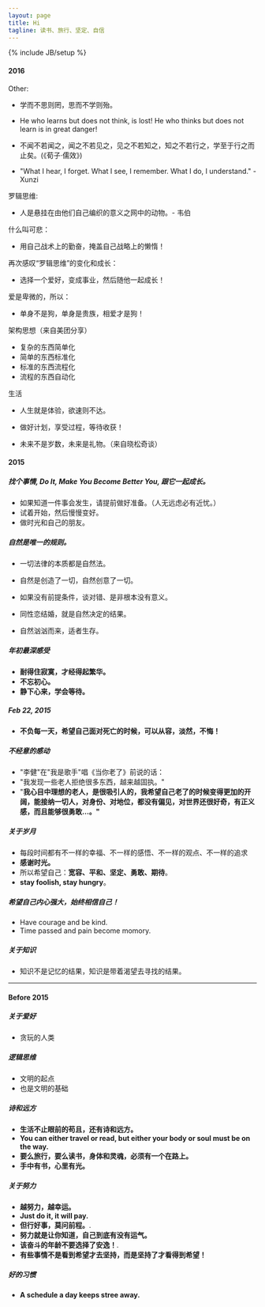 ```yaml
---
layout: page
title: Hi
tagline: 读书、旅行、坚定、自信
---
```


{% include JB/setup %}

#### 2016

Other:

- 学而不思则罔，思而不学则殆。
- He who learns but does not think, is lost! He who thinks but does not learn is in great danger!

- 不闻不若闻之，闻之不若见之，见之不若知之，知之不若行之，学至于行之而止矣。(《荀子·儒效》)
- "What I hear, I forget. What I see, I remember. What I do, I understand." - Xunzi

罗辑思维:

- 人是悬挂在由他们自己编织的意义之网中的动物。- 韦伯

什么叫可悲：

- 用自己战术上的勤奋，掩盖自己战略上的懒惰！

再次感叹“罗辑思维”的变化和成长：

- 选择一个爱好，变成事业，然后随他一起成长！

爱是卑微的，所以：

- 单身不是狗，单身是贵族，相爱才是狗！

架构思想（来自美团分享）

- 复杂的东西简单化
- 简单的东西标准化
- 标准的东西流程化
- 流程的东西自动化

生活

- 人生就是体验，欲速则不达。
- 做好计划，享受过程，等待收获！

- 未来不是岁数，未来是礼物。（来自晓松奇谈）

#### 2015

##### 找个事情, Do It, Make You Become Better You, 跟它一起成长。

- 如果知道一件事会发生，请提前做好准备。（人无远虑必有近忧。）
- 试着开始，然后慢慢变好。
- 做时光和自己的朋友。

##### 自然是唯一的规则。

- 一切法律的本质都是自然法。
- 自然是创造了一切，自然创意了一切。
- 如果没有前提条件，谈对错、是非根本没有意义。
- 同性恋结婚，就是自然决定的结果。

- 自然汹汹而来，适者生存。

##### 年初最深感受
- **耐得住寂寞，才经得起繁华。**
- **不忘初心。**
- **静下心来，学会等待。**

##### Feb 22, 2015
- **不负每一天，希望自己面对死亡的时候，可以从容，淡然，不悔！**

##### 不经意的感动
- "李健"在"我是歌手"唱《当你老了》前说的话：
- "我发现一些老人拒绝很多东西，越来越固执。"
- "**我心目中理想的老人，是很吸引人的，我希望自己老了的时候变得更加的开阔，能接纳一切人，对身份、对地位，都没有偏见，对世界还很好奇，有正义感，而且能够很勇敢…。"**

##### 关于岁月
- 每段时间都有不一样的幸福、不一样的感悟、不一样的观点、不一样的追求
- **感谢时光。**
- 所以希望自己：**宽容、平和、坚定、勇敢、期待**。
- **stay foolish, stay hungry**。

##### 希望自己内心强大，始终相信自己！
- Have courage and be kind.
- Time passed and pain become momory.

##### 关于知识
- 知识不是记忆的结果，知识是带着渴望去寻找的结果。

---

#### Before 2015

##### 关于爱好
- 贪玩的人类

##### 逻辑思维
- 文明的起点
- 也是文明的基础

##### 诗和远方
- **生活不止眼前的苟且，还有诗和远方。**
- **You can either travel or read, but either your body or soul must be on the way.**
- **要么旅行，要么读书，身体和灵魂，必须有一个在路上。**
- **手中有书，心里有光。**

##### 关于努力 
- **越努力，越幸运。**
- **Just do it, it will pay.**
- **但行好事，莫问前程。**.
- **努力就是让你知道，自己到底有没有运气。**
- **该奋斗的年龄不要选择了安逸！**.
- **有些事情不是看到希望才去坚持，而是坚持了才看得到希望！**

##### 好的习惯
- **A schedule a day keeps stree away.**
